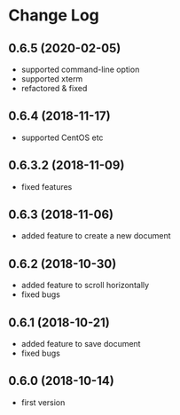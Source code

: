 # Change Log

## 0.6.5 (2020-02-05)
- supported command-line option
- supported xterm
- refactored & fixed

## 0.6.4 (2018-11-17)
- supported CentOS etc

## 0.6.3.2 (2018-11-09)
- fixed features

## 0.6.3 (2018-11-06)
- added feature to create a new document

## 0.6.2 (2018-10-30)
- added feature to scroll horizontally
- fixed bugs

## 0.6.1 (2018-10-21)
- added feature to save document
- fixed bugs

## 0.6.0 (2018-10-14)
- first version
